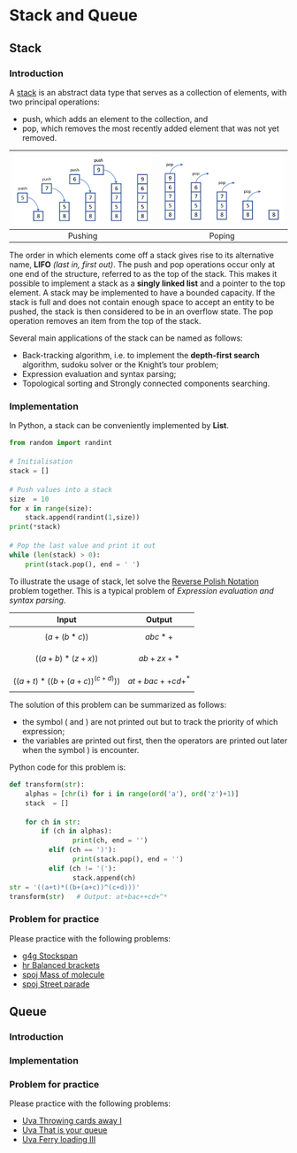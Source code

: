 # Stack and Queue

## Stack
### Introduction
A [stack](https://en.wikipedia.org/wiki/Stack_\(abstract_data_type\)) is an abstract data type that serves as a collection of elements, with two principal operations:

- push, which adds an element to the collection, and
- pop, which removes the most recently added element that was not yet removed.

| ![](../../.gitbook/assets/stack_push.png)  | ![](../../.gitbook/assets/stack_pop.png)  |
| :---: | :---: |
| Pushing | Poping |

The order in which elements come off a stack gives rise to its alternative name, **LIFO** _\(last in, first out\)_. The push and pop operations occur only at one end of the structure, referred to as the top of the stack. This makes it possible to implement a stack as a **singly linked list** and a pointer to the top element. A stack may be implemented to have a bounded capacity. If the stack is full and does not contain enough space to accept an entity to be pushed, the stack is then considered to be in an overflow state. The pop operation removes an item from the top of the stack.

Several main applications of the stack can be named as follows:

- Back-tracking algorithm, i.e. to implement the **depth-first search** algorithm, sudoku solver or the Knight’s tour problem;
- Expression evaluation and syntax parsing;
- Topological sorting and Strongly connected components searching.


### Implementation
In Python, a stack can be conveniently implemented by **List**.
```python
from random import randint

# Initialisation
stack = []

# Push values into a stack
size  = 10
for x in range(size):
    stack.append(randint(1,size))
print(*stack)
    
# Pop the last value and print it out
while (len(stack) > 0):
    print(stack.pop(), end = ' ')
```

To illustrate the usage of stack, let solve the [Reverse Polish Notation](https://www.spoj.com/problems/ONP/) problem together. This is a typical problem of _Expression evaluation and syntax parsing_.

| Input | Output |
| ---   | ---    |
| $$(a+(b*c))$$ | $$abc*+$$ |
| $$((a+b)*(z+x))$$ | $$ab+zx+*$$ |
| $$((a+t)*((b+(a+c))^(c+d)))$$ | $$at+bac++cd+^*$$ |

The solution of this problem can be summarized as follows:

- the symbol \( and \) are not printed out but to track the priority of which expression;
- the variables are printed out first, then the operators are printed out later when the symbol \) is encounter.

Python code for this problem is:

  ```python
  def transform(str):
      alphas = [chr(i) for i in range(ord('a'), ord('z')+1)]
      stack  = []
  	
      for ch in str:
          if (ch in alphas):
  			      print(ch, end = '')
  		    elif (ch == ')'):
  			      print(stack.pop(), end = '')
  		    elif (ch != '('):
  			      stack.append(ch)
  str = '((a+t)*((b+(a+c))^(c+d)))'
  transform(str)   # Output: at+bac++cd+^*
  ```

### Problem for practice
Please practice with the following problems:

* [g4g Stockspan](https://www.geeksforgeeks.org/the-stock-span-problem/)
* [hr Balanced brackets](https://www.hackerrank.com/challenges/ctci-balanced-brackets/problem)
* [spoj Mass of molecule](https://www.spoj.com/problems/MMASS)
* [spoj Street parade](https://www.spoj.com/problems/STPAR)


## Queue
### Introduction

### Implementation


### Problem for practice
Please practice with the following problems:

* [Uva Throwing cards away I](https://uva.onlinejudge.org/index.php?option=onlinejudge&page=show_problem&problem=1876)
* [Uva That is your queue](https://uva.onlinejudge.org/index.php?option=onlinejudge&page=show_problem&problem=3359)
* [Uva Ferry loading III](https://uva.onlinejudge.org/index.php?option=onlinejudge&page=show_problem&problem=1842)

